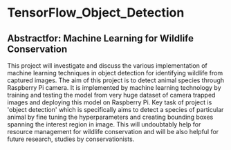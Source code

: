 # TensorFlow_Object_Detection

## Abstractfor: Machine Learning for Wildlife Conservation

This project will investigate and discuss the various implementation of machine learning techniques in object detection for identifying wildlife from captured images. The aim of this project is to detect animal species through Raspberry Pi camera. It is implemented by machine learning technology by training and testing the model from very huge dataset of camera trapped images and deploying this model on Raspberry Pi.
Key task of project is 'object detection' which is specifically aims to detect a species of particular animal by fine tuning the hyperparameters and creating bounding boxes spanning the interest region in image. This will undoubtably help for resource management for wildlife conservation and will be also helpful for future research, studies by conservationists.
